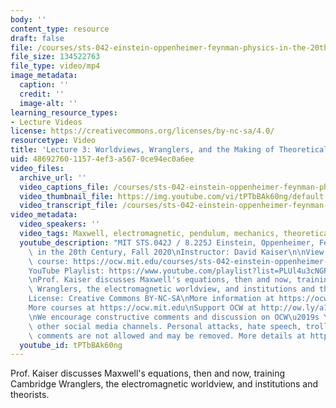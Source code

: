 ```yaml
---
body: ''
content_type: resource
draft: false
file: /courses/sts-042-einstein-oppenheimer-feynman-physics-in-the-20th-century-fall-2020/ocw_8225_sts042_lecture03_2020sep14_360p_16_9.mp4
file_size: 134522763
file_type: video/mp4
image_metadata:
  caption: ''
  credit: ''
  image-alt: ''
learning_resource_types:
- Lecture Videos
license: https://creativecommons.org/licenses/by-nc-sa/4.0/
resourcetype: Video
title: 'Lecture 3: Worldviews, Wranglers, and the Making of Theoretical Physicists'
uid: 48692760-1157-4ef3-a567-0ce94ec0a6ee
video_files:
  archive_url: ''
  video_captions_file: /courses/sts-042-einstein-oppenheimer-feynman-physics-in-the-20th-century-fall-2020/1O6MQ_0-RJ6VvDYYt7P_qm9feKF1y-FF6_transcript.webvtt
  video_thumbnail_file: https://img.youtube.com/vi/tPTbBAk60ng/default.jpg
  video_transcript_file: /courses/sts-042-einstein-oppenheimer-feynman-physics-in-the-20th-century-fall-2020/1O6MQ_0-RJ6VvDYYt7P_qm9feKF1y-FF6_transcript.pdf
video_metadata:
  video_speakers: ''
  video_tags: Maxwell, electromagnetic, pendulum, mechanics, theoretical physics
  youtube_description: "MIT STS.042J / 8.225J Einstein, Oppenheimer, Feynman: Physics\
    \ in the 20th Century, Fall 2020\nInstructor: David Kaiser\n\nView the complete\
    \ course: https://ocw.mit.edu/courses/sts-042-einstein-oppenheimer-feynman-physics-in-the-20th-century-fall-2020\n\
    YouTube Playlist: https://www.youtube.com/playlist?list=PLUl4u3cNGP63bAfjGas3TuA4ZCPUtN6Xf\n\
    \nProf. Kaiser discusses Maxwell's equations, then and now, training Cambridge\
    \ Wranglers, the electromagnetic worldview, and institutions and theorists.\n\n\
    License: Creative Commons BY-NC-SA\nMore information at https://ocw.mit.edu/terms\n\
    More courses at https://ocw.mit.edu\nSupport OCW at http://ow.ly/a1If50zVRlQ\n\
    \nWe encourage constructive comments and discussion on OCW\u2019s YouTube and\
    \ other social media channels. Personal attacks, hate speech, trolling, and inappropriate\
    \ comments are not allowed and may be removed. More details at https://ocw.mit.edu/comments."
  youtube_id: tPTbBAk60ng
---
```

Prof. Kaiser discusses Maxwell's equations, then and now, training Cambridge Wranglers, the electromagnetic worldview, and institutions and theorists.
